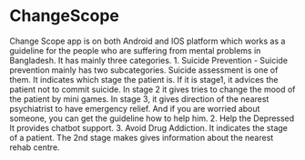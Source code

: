 # ChangeScope
Change Scope app is on both Android and IOS platform which works as a guideline for the people who are suffering from mental problems in Bangladesh. It has mainly three categories. 1. Suicide Prevention - Suicide prevention mainly has two subcategories. Suicide assessment is one of them. It indicates which stage the patient is. If it is stage1, it advices the patient not to commit suicide. In stage 2 it gives tries to change the mood of the patient by mini games. In stage 3, it gives direction of the nearest psychiatrist to have emergency relief. And if you are worried about someone, you can get the guideline how to help him. 2. Help the Depressed It provides chatbot support. 3. Avoid Drug Addiction. It indicates the stage of a patient. The 2nd stage makes gives information about the nearest rehab centre.
